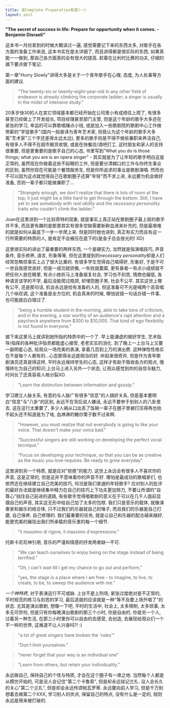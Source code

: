 ```yaml
---
title: 读Complete Preparation有感(一)
layout: post
---
```


**"The secret of success in life: Prepare for opportunity when it comes. - Benjamin Disraeli"**

这本书一月份拿到的时候大概读过一遍, 感觉需要记下来的东西太多, 对歌手在各方面的准备工作来说, 这本书实在是太详细了, 而且讲得都是很实际的东西, 如果真能一一做到, 那自己各方面真的会有很大的提高. 趁着在比利时比赛的功夫, 仔细的摘下要点做下笔记.

第一章"Hurry Slowly"讲得大多是关于一个青年歌手在心理, 态度, 为人处事等方面的建议. 

>"The twenty-six or twenty-eight-year-old in any other field of endeavor is already climbing the corporate ladder; a singer is usually in the midst of intensive study."

20多岁快30的人在其它领域基本都已经开始在公司里小有成绩往上爬了, 有很多甚至已经做上了开发组长, 项目经理甚至部门主管, 但是这个年龄的歌手大多还在紧张的学习, 幸运的可以靠歌唱赚点小钱, 或是加入一些歌剧院的歌剧中心工作做带薪的"学徒歌手"(国内一般直译为青年艺术家, 但我认为这个年龄的歌手大多离"艺术家"三个字还差得太远太远), 更多的歌手则是不得不做些兼职来养活自己, 有很多人不得不在超市搬货收银, 或是在快餐店/酒吧打工. 这时朋友和家人的支持很重要, 但是更重要的是歌手自己的心态, 书里写到"What you do is those things; what you are is an opera singer" - 其实就是为了让年轻的歌手明白这是正常的, 虽然现在你做着这些不起眼的工作, 但是要分清糊口的工作与你终生事业的区别, 虽然你现在可能是个餐馆服务生, 但是你所追求的事业是歌剧演唱. 然而也不可以因为这点就觉得自己在歌剧圈子还算"年轻"而不求上进, 永远要为机会做好准备, 否则一辈子都只能做兼职了... 

>"Strangely enough, we don't realize that there is lots of room at the top; it just might be a little hard to get through the bottom. Still, I have yet to see somebody with *real ability* and the *necessary personality* traits who couldn't climb the ladder."

Joan在这里讲到一个比较奇特的现象, 就是事实上真正站在歌剧圈子最上层的歌手并不多, 而且更有趣的是那里其实有很多空缺需要新鲜血液来补充的, 但是最艰难的就是如何从最底下一步一步爬上来. 但是同时她也讲到, 真正有实力而且有这一行所需要的特质的人, 是肯定不会被压在底下的(是金子总会放光的! XD) 

这里很实际的讲出了最重要的两样东西, 一个是硬实力, 当然就是指演唱技巧, 声音条件, 音乐修养, 语言, 形象等等, 但在这里提到的*necessary personality*却是人们经常忽略但事实上占了很大比重的. 有很多学生觉得自己唱得好, 形象好, 于是不可一世自我感觉良好, 但是一成功就骄傲, 一失败就萎靡, 更有甚者一有点小成绩就不把任何人放在眼里, 有点小挫折马上准备报复社会, 学习也不刻苦, 情商也偏低, 各种语言该学的不学, 最后没能爬过瓶颈, 却埋怨圈子黑, 社会不公平. 其实这世上哪有公平, 还是那句话, 机会永远是给有准备的人的, 但这准备可不光是喊两个高音唱几个咏叹调, 这个准备是全方位的, 机会真来的时候, 哪怕说错一句话办错一件事, 也可能就白白错过了. 

>"being a humble student in the morning, able to take tons of criticism, and in the evening, a star worthy of an audience's rapt attention and a paycheck anywhere from $300 to $10,000. That kind of ego flexibility is not found in everyone."

接下来这里马上就讲到她所指的特质中的一个了. 早上能谦虚的做好学生, 艺术指导/指挥的各种批评指责都能虚心接受, 老老实实的消化. 到了晚上一上台马上又要一副明星心态, 给观众一场完美的表演, 拿着几百到上万的演出费. 这种弹性性格实在不是每个人都有的...心态那得永远是相当的好. 听起来很奇异, 但是作为青年歌剧演员还真是得这样, 平时永远保持学生的心态, 这样才有助于吸收各方的观点, 慢慢转化为自己的知识;上台马上进入另外一个状态, 让观众感觉到你的自信与魅力, 时间长了还真容易人格分裂XD. 

>"Learn the distinction between information and gossip."

学习建立人脉关系, 有意的与人脉广有很多"信息"的人搞好关系, 但是基本要明白"信息"与"八卦"的区别, 永远不在背后说人嫌话, 永远不要参于到别人的八卦里去. 这在这行太重要了, 多少人祸从口出丢了饭碗一辈子在圈子里被打压得再也抬不起头还不知道是为了啥, 血淋淋的糖炒栗子数不过来啊.

>"However, you must realize that not everybody is going to like your voice. That doesn't make your voice bad."

>"Successful singers are still working on developing the perfect vocal tecnique."

>"Focus on developing your technique, so that you can be as creative as the music you love requires. Be ready to grow everyday"

这里讲到另一个特质, 就是应对"拒绝"的能力. 这世上永远会有很多人不喜欢你的声音, 这是正常的, 但是这并不意味着你的声音不好. 哪怕是最成功的歌唱家们, 也依然还在继续建立自己完美的技巧, 何况是我们普通的年轻歌手? 应对别人的批评的最好办法就是继续集中精力在自己的技巧上下功夫更加努力, 不要让所谓的"自尊心"挡住自己前进的道路, 有些歌手觉得唱歌剧的意义在于可以在几千人面前显摆自己的声音, 其实这无形中给自己加了太多的包袱. 我们只是音乐的载体, 就像演奏家和器乐的结合体, 只不过我们的乐器就自己的嗓子, 而且我们的乐器是自己打磨, 自己保养, 自己修理的. 我们最重要的任务, 就是让自己和乐器的配合越来越好, 能更完美的展现出我们所承载的音乐里的每一个细节. 

>"il massimo di rigore, il massimo d'espressione."

托斯卡尼尼神引用, 音乐的严谨和情感的抒发两者缺一不可.

>"We can teach ourselves to enjoy being on the stage instead of being terrified."

>"Oh, I can't wait till I get my chance to go out and perform,"

>"yes, the stage is a place where I am free -  to imagine, to live, to create, to be, to sweep the audience with me."

_一个神特质_, 对于表演这行不可或缺. 上台不是上刑场, 紧张过度绝对是不正常的, 平时规范的练习与刻苦的学习, 最后造就的应该就是一种"等不及要上场开唱了"的状态. 尤其是演出歌剧, 想像一下吧, 平时的生活中, 社会上, 太多限制, 太多琐事, 太多无可奈何, 但是只有你每晚演出歌剧的那三个小时, 你是自由的, 你是另一个人, 过着另一种生活, 在那三小时里你可以自由的去感受, 去创造, 去展现给观众们一个不一样的世界, 这难道不让人兴奋吗?! :) 

>"a lot of great singers have broken the 'rules'"

>"Don't limit yourselves."

>"never forget that your way is an individual one"

>"Learn from others, but retain your individuality."

永远做自己, 保持自己的个性与特质, 才会在这个圈子有一席之地. 当然每个人都是从模仿开始的, 可是没人会记住"第二个卡鲁索", 但是却永远铭记兰扎. 没人会长久的关心"第二个兰扎", 但是却会永远传颂帕瓦罗蒂. 永远要向前人学习, 但是千万别想着去做第二个XXX, 学习别人的优点, 保留自己的特点, 没有什么是一定的, 规则永远是用来被打破的.

